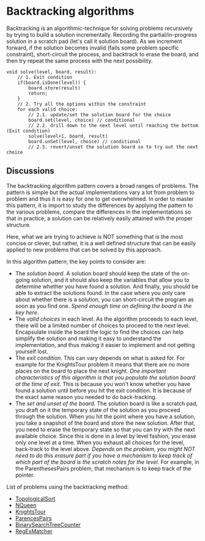 # Backtracking algorithms

Backtracking is an algorithmic-technique for solving problems recursively by trying to build a solution incrementally.
Recording the partial/in-progress solution in a scratch pad (let's call it solution board). As we increment forward,
if the solution becomes invalid (fails some problem specific constraint), short-circuit the process, and backtrack to 
erase the board, and then try repeat the same process with the next possibility.

```
void solve(level, board, result):
	// 1. Exit condition
    if(board.isDone(level)) {
    	board.store(result)
		return;    	
   	}
    // 2. Try all the options within the constraint
    for each valid choice: 
    	// 2.1. update/set the solution board for the choice
        board.set(level, choice) // conditional
    	// 2.2. drill down to the next level until reaching the bottom (Exit condition)
        solve(level+1, board, result)
        board.unSet(level, choice) // conditional
    	// 2.3. revert/unset the solution board so to try out the next choice
```  

## Discussions
The backtracking algorithm pattern covers a broad ranges of problems. The pattern is 
simple but the actual implementations vary a lot from problem to problem and thus it is 
easy for one to get overwhelmed. In order to master this pattern, it is import to study 
the differences by applying the pattern to the various problems, compare the differences
in the implementations so that in practice, a solution can be relatively easily attained
with the proper structure.

Here, what we are trying to achieve is NOT something that is the most concise or clever, 
but rather, it is a well defined structure that can be easily applied to new problems 
that can be solved by this approach. 

In this algorithm pattern, the key points to consider are:

* The *solution board*. A solution board should keep the state of the on-going solution, 
and it should also keep the variables that allow you to determine whether you have found 
a solution. And finally, you should be able to extract the solutions found. In the case
where you only care about whether there is a solution, you can short-circuit the program
as soon as you find one. *Spend enough time on defining the board is the key here*.
* The *valid choices* in each level. As the algorithm proceeds to each level, there will
be a limited number of choices to proceed to the next level. Encapsulate inside the board
the logic to find the choices can help simplify the solution and making it easy to 
understand the implementation, and thus making it easier to implement and not getting
yourself lost.
* The *exit condition*. This can vary depends on what is asked for. For example for the 
KnightsTour problem it means that there are no more places on the board to place the 
next knight. *One important characteristics of this algorithm is that you populate the*
*solution board at the time of exit*. This is because you won't know whether you have 
found a solution until before you hit the exit condition. It is because of the exact 
same reason you needed to do back-tracking. 
* The *set and unset of the board*. The solution board is like a scratch pad, you draft
on it the temporary state of the solution as you proceed through the solution. When you
hit the point where you have a solution, you take a snapshot of the board and store the
new solution. After that, you need to erase the temporary state so that you can try with
the next available choice. Since this is done in a level by level fashion, you erase 
only one level at a time. When you exhaust all choices for the level, back-track to the
level above. *Depends on the problem, you might NOT need to do this erasure part if you*
*have a mechanism to keep track of which part of the board is the scratch notes for the* 
*level*. For example, in the ParenthesesPairs problem, that mechanism is to keep track
of the pointer.

List of problems using the backtracking method:

* [TopologicalSort](../graph/topologicalsort/TopologicalSort.java)
* [NQueen](NQueen2.java)
* [KnightsTour](KnightsTour.java)
* [ParencesPairs](ParencesPairs.java)
* [BinarySearchTreeCounter](BinarySearchTreeCounter.java)
* [RegExMatcher](RegExMatcher.java)
